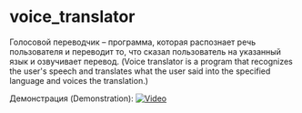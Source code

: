 # voice_translator
Голосовой переводчик – программа, которая распознает речь пользователя и переводит то, что сказал пользователь на указанный язык и озвучивает перевод. (Voice translator is a program that recognizes the user's speech and translates what the user said into the specified language and voices the translation.)

Демонстрация (Demonstration):
[![Video](https://img.youtube.com/vi/PS78ZU13hww/maxresdefault.jpg)](https://www.youtube.com/watch?v=PS78ZU13hww&ab_channel=VictorKrupeichenko)
